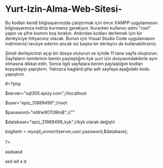 # Yurt-Izin-Alma-Web-Sitesi-

Bu kodları kendi bilgisayarınızda çalıştırmak için önce XAMPP uygulamasını bilgisayarınıza indirip kurmanız gerekiyor. Kurarken kullanıcı adını "root" yapın ve şifre kısmını boş bırakın. Ardından kodları derlemek için bir derleyiciye ihtiyacınız olacak. Bunun için Visual Studio Code uygulamasını indirmenizi tavsiye ederim ancak siz başka bir derleyici de kullanabilirsiniz. 

Şimdi derleyicinizi açıp bir dosya oluturun ve içinde 11 tane sayfa oluşturun. Sayfaların isimlerinin benim paylaştığım kyk yurt izin dosyasındakilerle aynı olmasına dikkat edin. Sonra ilgili sayfalara benim paylaştığım kodları kopyalayıp yapıştırın. Yalnızca baglanti.php adlı sayfaya aşağıdaki kodu yapıştırın.

#<?php

$server="sql305.epizy.com";//localhost

$user="epiz_31989499";//root

$password="mWw9OT0RmB";//""

$database="epiz_31989499_kyk";//kyk olarak değiştir

$baglanti=mysqli_connect($server,$user,$password,$database);

?>

asdaasd


asd
ad
a
d
